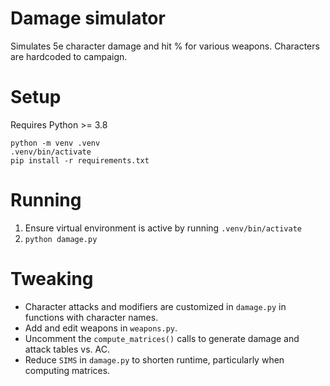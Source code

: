 # Damage simulator
Simulates 5e character damage and hit % for various weapons. Characters are hardcoded to campaign.

# Setup
Requires Python >= 3.8
```
python -m venv .venv
.venv/bin/activate
pip install -r requirements.txt
```

# Running
1. Ensure virtual environment is active by running `.venv/bin/activate`
2. `python damage.py`

# Tweaking
- Character attacks and modifiers are customized in `damage.py` in functions with character names.
- Add and edit weapons in `weapons.py`.
- Uncomment the `compute_matrices()` calls to generate damage and attack tables vs. AC.
- Reduce `SIMS` in `damage.py` to shorten runtime, particularly when computing matrices.
